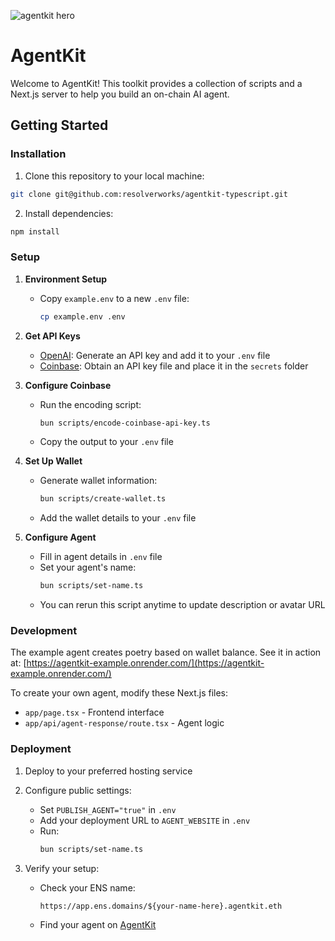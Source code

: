 ![agentkit hero](https://imagedelivery.net/UJ5oN2ajUBrk2SVxlns2Aw/e87f1812-ea0b-46ec-368f-3b3699ccd900/public)

# AgentKit

Welcome to AgentKit! This toolkit provides a collection of scripts and a Next.js server to help you build an on-chain AI agent.

## Getting Started

### Installation

1. Clone this repository to your local machine:

```bash
git clone git@github.com:resolverworks/agentkit-typescript.git
```

2. Install dependencies:

```bash
npm install
```

### Setup

1. **Environment Setup**

   - Copy `example.env` to a new `.env` file:
     ```bash
     cp example.env .env
     ```

2. **Get API Keys**

   - [OpenAI](https://platform.openai.com): Generate an API key and add it to your `.env` file
   - [Coinbase](https://portal.cdp.coinbase.com/access/api): Obtain an API key file and place it in the `secrets` folder

3. **Configure Coinbase**

   - Run the encoding script:
     ```bash
     bun scripts/encode-coinbase-api-key.ts
     ```
   - Copy the output to your `.env` file

4. **Set Up Wallet**

   - Generate wallet information:
     ```bash
     bun scripts/create-wallet.ts
     ```
   - Add the wallet details to your `.env` file

5. **Configure Agent**
   - Fill in agent details in `.env` file
   - Set your agent's name:
     ```bash
     bun scripts/set-name.ts
     ```
   - You can rerun this script anytime to update description or avatar URL

### Development

The example agent creates poetry based on wallet balance. See it in action at:
[https://agentkit-example.onrender.com/](https://agentkit-example.onrender.com/)

To create your own agent, modify these Next.js files:

- `app/page.tsx` - Frontend interface
- `app/api/agent-response/route.tsx` - Agent logic

### Deployment

1. Deploy to your preferred hosting service

2. Configure public settings:

   - Set `PUBLISH_AGENT="true"` in `.env`
   - Add your deployment URL to `AGENT_WEBSITE` in `.env`
   - Run:
     ```bash
     bun scripts/set-name.ts
     ```

3. Verify your setup:
   - Check your ENS name:
     ```
     https://app.ens.domains/${your-name-here}.agentkit.eth
     ```
   - Find your agent on [AgentKit](https://agentkit.id)
